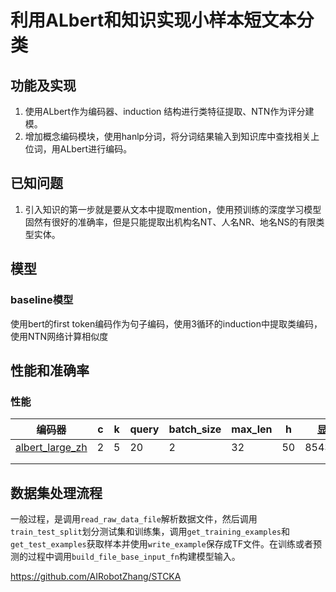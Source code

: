 # 利用ALbert和知识实现小样本短文本分类

## 功能及实现

1. 使用ALbert作为编码器、induction 结构进行类特征提取、NTN作为评分建模。
2. 增加概念编码模块，使用hanlp分词，将分词结果输入到知识库中查找相关上位词，用ALbert进行编码。

## 已知问题

1. 引入知识的第一步就是要从文本中提取mention，使用预训练的深度学习模型固然有很好的准确率，但是只能提取出机构名NT、人名NR、地名NS的有限类型实体。

## 模型

### baseline模型

使用bert的first token编码作为句子编码，使用3循环的induction中提取类编码，使用NTN网络计算相似度

## 性能和准确率

### 性能

| 编码器                                                       | c    | k    | query | batch_size | max_len | h    | 显存    | 模型     |
| ------------------------------------------------------------ | ---- | ---- | ----- | ---------- | ------- | ---- | ------- | -------- |
| [albert_large_zh](https://storage.googleapis.com/albert_zh/albert_large_zh.zip) | 2    | 5    | 20    | 2          | 32      | 50   | 8543MiB | baseline |
|                                                              |      |      |       |            |         |      |         |          |
|                                                              |      |      |       |            |         |      |         |          |



## 数据集处理流程

一般过程，是调用`read_raw_data_file`解析数据文件，然后调用`train_test_split`划分测试集和训练集，调用`get_training_examples`和`get_test_examples`获取样本并使用`write_example`保存成TF文件。在训练或者预测的过程中调用`build_file_base_input_fn`构建模型输入。

https://github.com/AIRobotZhang/STCKA